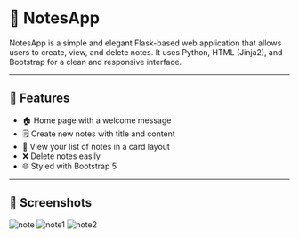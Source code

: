 # 📝 NotesApp

NotesApp is a simple and elegant Flask-based web application that allows users to create, view, and delete notes. It uses Python, HTML (Jinja2), and Bootstrap for a clean and responsive interface.

---

## 🚀 Features

- 🏠 Home page with a welcome message
- 🗒️ Create new notes with title and content
- 📄 View your list of notes in a card layout
- ❌ Delete notes easily
- 🌐 Styled with Bootstrap 5

---
## 📸 Screenshots

![note](https://github.com/user-attachments/assets/10e6dcbc-77e1-406b-a28c-ae0cfeb61c5a)
![note1](https://github.com/user-attachments/assets/5a83c380-758d-4c54-9b95-b1e7b2fb0eb3)
![note2](https://github.com/user-attachments/assets/025735bf-b5a2-412a-b75a-d7d8c057a087)

